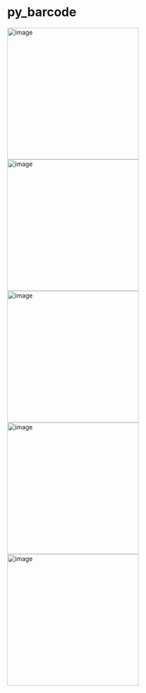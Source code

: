 # py_barcode

<img width="302" alt="image" src="https://user-images.githubusercontent.com/74566464/178124378-24513ecf-d05f-416c-a180-07a47afadd45.png">

<img width="302" alt="image" src="https://user-images.githubusercontent.com/74566464/178124382-4f63edc6-ca32-4465-a1d5-fe305a13b7ef.png">

<img width="302" alt="image" src="https://user-images.githubusercontent.com/74566464/178124386-902c18ab-a438-4d43-bd8b-4810fdcc6d89.png">

<img width="302" alt="image" src="https://user-images.githubusercontent.com/74566464/178124388-1dc04eda-93f2-4ee7-bb1a-1ee1a72191bb.png">

<img width="302" alt="image" src="https://user-images.githubusercontent.com/74566464/178124396-0217294a-8a0e-4e87-bcea-8364c6b1ae63.png">
